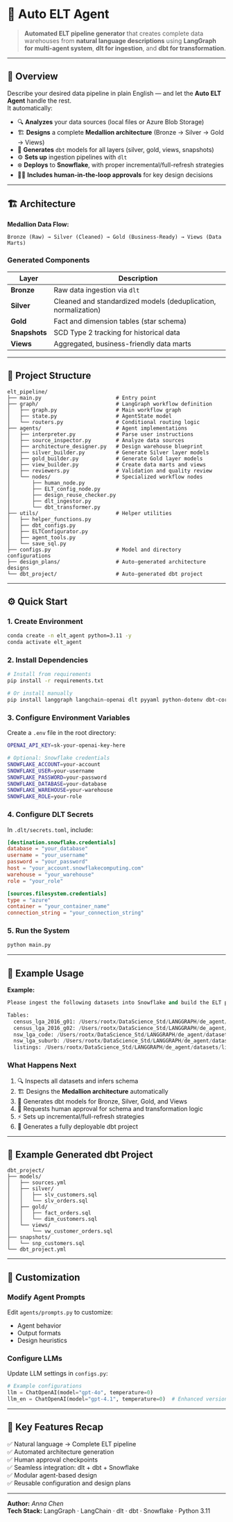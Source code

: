 # 🧠 Auto ELT Agent

> **Automated ELT pipeline generator** that creates complete data warehouses from **natural language descriptions** using **LangGraph for multi-agent system**, **dlt for ingestion**, and **dbt for transformation**.

---

## 🚀 Overview

Describe your desired data pipeline in plain English — and let the **Auto ELT Agent** handle the rest.  
It automatically:

- 🔍 **Analyzes** your data sources (local files or Azure Blob Storage)
- 🏗️ **Designs** a complete **Medallion architecture** (Bronze → Silver → Gold → Views)
- 🧱 **Generates** `dbt` models for all layers (silver, gold, views, snapshots)
- ⚙️ **Sets up** ingestion pipelines with `dlt`
- ❄️ **Deploys** to **Snowflake**, with proper incremental/full-refresh strategies
- 🧑‍💻 **Includes human-in-the-loop approvals** for key design decisions

---

## 🏗️ Architecture

**Medallion Data Flow:**
```
Bronze (Raw) → Silver (Cleaned) → Gold (Business-Ready) → Views (Data Marts)
```

### Generated Components

| Layer | Description |
|--------|-------------|
| **Bronze** | Raw data ingestion via `dlt` |
| **Silver** | Cleaned and standardized models (deduplication, normalization) |
| **Gold** | Fact and dimension tables (star schema) |
| **Snapshots** | SCD Type 2 tracking for historical data |
| **Views** | Aggregated, business-friendly data marts |

---

## 📁 Project Structure

```
elt_pipeline/
├── main.py                        # Entry point
├── graph/                         # LangGraph workflow definition
│   ├── graph.py                   # Main workflow graph
│   ├── state.py                   # AgentState model
│   └── routers.py                 # Conditional routing logic
├── agents/                        # Agent implementations
│   ├── interpreter.py             # Parse user instructions
│   ├── source_inspector.py        # Analyze data sources
│   ├── architecture_designer.py   # Design warehouse blueprint
│   ├── silver_builder.py          # Generate Silver layer models
│   ├── gold_builder.py            # Generate Gold layer models
│   ├── view_builder.py            # Create data marts and views
│   ├── reviewers.py               # Validation and quality review
│   └── nodes/                     # Specialized workflow nodes
│       ├── human_node.py
│       ├── ELT_config_node.py
│       ├── design_reuse_checker.py
│       ├── dlt_ingestor.py
│       └── dbt_transformer.py
├── utils/                         # Helper utilities
│   ├── helper_functions.py
│   ├── dbt_configs.py
│   ├── ELTConfigurator.py
│   ├── agent_tools.py
│   └── save_sql.py
├── configs.py                     # Model and directory configurations
├── design_plans/                  # Auto-generated architecture designs
└── dbt_project/                   # Auto-generated dbt project
```

---

## ⚙️ Quick Start

### 1. Create Environment

```bash
conda create -n elt_agent python=3.11 -y
conda activate elt_agent
```

### 2. Install Dependencies

```bash
# Install from requirements
pip install -r requirements.txt

# Or install manually
pip install langgraph langchain-openai dlt pyyaml python-dotenv dbt-core snowflake-connector-python
```

### 3. Configure Environment Variables

Create a `.env` file in the root directory:

```bash
OPENAI_API_KEY=sk-your-openai-key-here

# Optional: Snowflake credentials
SNOWFLAKE_ACCOUNT=your-account
SNOWFLAKE_USER=your-username
SNOWFLAKE_PASSWORD=your-password
SNOWFLAKE_DATABASE=your-database
SNOWFLAKE_WAREHOUSE=your-warehouse
SNOWFLAKE_ROLE=your-role
```

### 4. Configure DLT Secrets

In `.dlt/secrets.toml`, include:

```toml
[destination.snowflake.credentials]
database = "your_database"
username = "your_username"
password = "your_password"
host = "your_account.snowflakecomputing.com"
warehouse = "your_warehouse"
role = "your_role"

[sources.filesystem.credentials]
type = "azure"
container = "your_container_name"
connection_string = "your_connection_string"
```

### 5. Run the System

```bash
python main.py
```

---

## 💬 Example Usage

**Example:**

```python
Please ingest the following datasets into Snowflake and build the ELT pipeline: 

Tables: 
  census_lga_2016_g01: /Users/rootx/DataScience_Std/LANGGRAPH/de_agent/datasets/Census LGA/2016Census_G01_NSW_LGA.csv
  census_lga_2016_g02: /Users/rootx/DataScience_Std/LANGGRAPH/de_agent/datasets/Census LGA/2016Census_G02_NSW_LGA.csv
  nsw_lga_code: /Users/rootx/DataScience_Std/LANGGRAPH/de_agent/datasets/NSW_LGA/NSW_LGA_CODE.csv
  nsw_lga_suburb: /Users/rootx/DataScience_Std/LANGGRAPH/de_agent/datasets/NSW_LGA/NSW_LGA_SUBURB.csv
  listings: /Users/rootx/DataScience_Std/LANGGRAPH/de_agent/datasets/listings/*.csv
```

### What Happens Next

1. 🔍 Inspects all datasets and infers schema  
2. 🏗️ Designs the **Medallion architecture** automatically  
3. 🧱 Generates dbt models for Bronze, Silver, Gold, and Views  
4. 👥 Requests human approval for schema and transformation logic  
5. ⚡ Sets up incremental/full-refresh strategies  
6. 🚀 Generates a fully deployable dbt project

---

## 🧩 Example Generated dbt Project

```
dbt_project/
├── models/
│   ├── sources.yml
│   ├── silver/
│   │   ├── slv_customers.sql
│   │   └── slv_orders.sql
│   ├── gold/
│   │   ├── fact_orders.sql
│   │   └── dim_customers.sql
│   └── views/
│       └── vw_customer_orders.sql
├── snapshots/
│   └── snp_customers.sql
└── dbt_project.yml
```

---

## 🔧 Customization

### Modify Agent Prompts

Edit `agents/prompts.py` to customize:
- Agent behavior
- Output formats
- Design heuristics

### Configure LLMs

Update LLM settings in `configs.py`:

```python
# Example configurations
llm = ChatOpenAI(model="gpt-4o", temperature=0)
llm_en = ChatOpenAI(model="gpt-4.1", temperature=0)  # Enhanced version
```

---

## 🧠 Key Features Recap

✅ Natural language → Complete ELT pipeline  
✅ Automated architecture generation  
✅ Human approval checkpoints  
✅ Seamless integration: dlt + dbt + Snowflake  
✅ Modular agent-based design  
✅ Reusable configuration and design plans  

---

**Author:** *Anna Chen*  
**Tech Stack:** LangGraph · LangChain · dlt · dbt · Snowflake · Python 3.11
